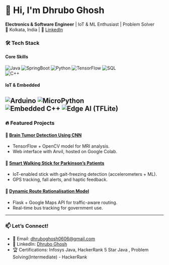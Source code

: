 # 👋 Hi, I'm Dhrubo Ghosh 
**Electronics & Software Engineer** | IoT & ML Enthusiast | Problem Solver  
📍 Kolkata, India | 🔗 [LinkedIn](https://www.linkedin.com/in/dhrubo-ghosh-4663a0258/)  

### 🛠️ **Tech Stack**  
#### **Core Skills**  
![Java](https://img.shields.io/badge/Java-ED8B00?logo=java&logoColor=white)
![SpringBoot](https://img.shields.io/badge/SpringBoot-6DB33F?logo=spring&logoColor=white)
![Python](https://img.shields.io/badge/Python-3776AB?logo=python&logoColor=white)
![TensorFlow](https://img.shields.io/badge/TensorFlow-FF6F00?logo=tensorflow&logoColor=white)
![SQL](https://img.shields.io/badge/SQL-4479A1?logo=postgresql&logoColor=white)  
![C++](https://img.shields.io/badge/-C++-00599C?logo=cplusplus&logoColor=white&style=flat)

#### **IoT & Embedded**  
![Arduino](https://img.shields.io/badge/Arduino-00979D?logo=arduino&logoColor=white)
![MicroPython](https://img.shields.io/badge/MicroPython-FFD43B?logo=python&logoColor=blue)  
![Embedded C++](https://img.shields.io/badge/Embedded_C++-00599C?logo=cplusplus&logoColor=white)
![Edge AI (TFLite)](https://img.shields.io/badge/Edge_AI_(TFLite)-FF6F00?logo=tensorflow&logoColor=white)
---

### 🔥 **Featured Projects**  
#### 🧠 [Brain Tumor Detection Using CNN](https://github.com/yourusername/brain-tumor-detection)  
- TensorFlow + OpenCV model for MRI analysis.  
- Web interface with Anvil, hosted on Google Colab.  

#### 🦯 [Smart Walking Stick for Parkinson’s Patients](https://github.com/yourusername/smart-walking-stick)  
- IoT-enabled stick with gait-freezing detection (accelerometers + ML).  
- GPS tracking, fall alerts, and haptic feedback.  

#### 🚌 [Dynamic Route Rationalisation Model](https://github.com/yourusername/traffic-optimization)  
- Flask + Google Maps API for traffic-aware routing.  
- Real-time bus tracking for government use.  

---

### 📫 **Let’s Connect!**  
- 📧 Email: dhruboghosh0606@gmail.com  
- 💼 LinkedIn: [Dhrubo Ghosh](https://www.linkedin.com/in/dhrubo-ghosh-4663a0258/) 
- 🏆 Certifications: Infosys Java, HackerRank 5 Star Java , Problem Solving(Intermediate) - HackerRank

